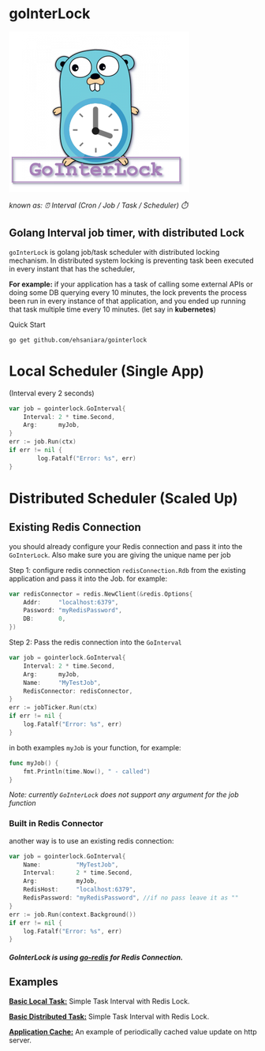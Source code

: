 # goInterLock 
![Go Interval Lock](material/gointerlock.png)

_known as: ⏰ Interval (Cron / Job / Task / Scheduler) ⏱️_

## **Go**lang **Interval** job timer, with distributed **Lock**

`goInterLock` is golang job/task scheduler with distributed locking mechanism. In distributed system locking is preventing task been executed in every instant that has the scheduler, 

**For example:** if your application has a task of calling some external APIs or doing some DB querying every 10 minutes, the lock prevents the process been run in every instance of that application, and you ended up running that task multiple time every 10 minutes. (let say in **kubernetes**)

Quick Start

```shell
go get github.com/ehsaniara/gointerlock
```

# Local Scheduler (Single App)

(Interval every 2 seconds)

```go
var job = gointerlock.GoInterval{
    Interval: 2 * time.Second,
    Arg:      myJob,
}
err := job.Run(ctx)
if err != nil {
        log.Fatalf("Error: %s", err)
}
```

# Distributed Scheduler (Scaled Up)

## Existing Redis Connection
you should already configure your Redis connection and pass it into the `GoInterLock`. Also make sure you are giving the
unique name per job

Step 1: configure redis connection `redisConnection.Rdb` from the existing application and pass it into the Job. for example:
```go
var redisConnector = redis.NewClient(&redis.Options{
    Addr:     "localhost:6379",
    Password: "myRedisPassword", 
    DB:       0,               
})
```
Step 2: Pass the redis connection into the `GoInterval`

```go
var job = gointerlock.GoInterval{
    Interval: 2 * time.Second,
    Arg:      myJob,
    Name:     "MyTestJob",
    RedisConnector: redisConnector,
}
err := jobTicker.Run(ctx)
if err != nil {
    log.Fatalf("Error: %s", err)
}
```

in both examples `myJob` is your function, for example:

```go
func myJob() {
	fmt.Println(time.Now(), " - called")
}
```
_Note: currently `GoInterLock` does not support any argument for the job function_

### Built in Redis Connector

another way is to use an existing redis connection:

```go
var job = gointerlock.GoInterval{
    Name:          "MyTestJob",
    Interval:      2 * time.Second,
    Arg:           myJob,
    RedisHost:     "localhost:6379",
    RedisPassword: "myRedisPassword", //if no pass leave it as ""
}
err := job.Run(context.Background())
if err != nil {
    log.Fatalf("Error: %s", err)
}
```

##### GoInterLock is using [go-redis](https://github.com/go-redis/redis) for Redis Connection.



## Examples
[**Basic Local Task:**](./example/basic/main.go) Simple Task Interval with Redis Lock.

[**Basic Distributed Task:**](./example/basic/main.go) Simple Task Interval with Redis Lock.

[**Application Cache:**](./example/applicationCache/main.go) An example of periodically cached value update on http server.
